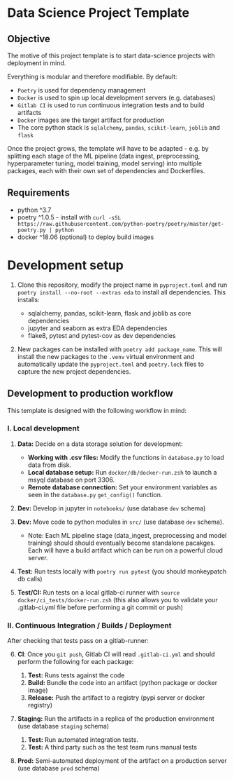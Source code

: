 # Data Science Project Template

## Objective

The motive of this project template is to start data-science projects with deployment in mind.

Everything is modular and therefore modifiable. By default:

- `Poetry` is used for dependency management
- `Docker` is used to spin up local development servers (e.g. databases)
- `Gitlab CI` is used to run continuous integration tests and to build artifacts
- `Docker` images are the target artifact for production
- The core python stack is `sqlalchemy`, `pandas`, `scikit-learn`, `joblib` and `flask`

Once the project grows, the template will have to be adapted - e.g. by splitting each stage of the ML pipeline (data ingest, preprocessing, hyperparameter tuning, model training, model serving) into multiple packages, each with their own set of dependencies and Dockerfiles.

## Requirements

- python ^3.7
- poetry ^1.0.5 - install with `curl -sSL https://raw.githubusercontent.com/python-poetry/poetry/master/get-poetry.py | python`
- docker ^18.06 (optional) to deploy build images

# Development setup

1. Clone this repository, modify the project name in `pyproject.toml` and run `poetry install --no-root --extras eda` to install all dependencies. This installs:

   - sqlalchemy, pandas, scikit-learn, flask and joblib as core dependencies
   - jupyter and seaborn as extra EDA dependencies
   - flake8, pytest and pytest-cov as dev dependencies

2. New packages can be installed with `poetry add package_name`. This will install the new packages to the `.venv` virtual environment and automatically update the `pyproject.toml` and `poetry.lock` files to capture the new project dependencies.

## Development to production workflow

This template is designed with the following workflow in mind:

### I. Local development

1. **Data:** Decide on a data storage solution for development:

   - **Working with .csv files:** Modify the functions in `database.py` to load data from disk.
   - **Local database setup:** Run `docker/db/docker-run.zsh` to launch a msyql database on port 3306.
   - **Remote database connection:** Set your environment variables as seen in the `database.py` `get_config()` function.

2. **Dev:** Develop in jupyter in `notebooks/` (use database `dev` schema)

3. **Dev:** Move code to python modules in `src/` (use database `dev` schema).
   - Note: Each ML pipeline stage (data_ingest, preprocessing and model training) should should eventually become standalone pacakges. Each will have a build artifact which can be run on a powerful cloud server.

4. **Test:** Run tests locally with `poetry run pytest` (you should monkeypatch db calls)

5. **Test/CI:** Run tests on a local gitlab-ci runner with `source docker/ci_tests/docker-run.zsh` (this also allows you to validate your .gitlab-ci.yml file before performing a git commit or push)

### II. Continuous Integration / Builds / Deployment

After checking that tests pass on a gitlab-runner:

6. **CI**: Once you `git push`, Gitlab CI will read `.gitlab-ci.yml` and should perform the following for each package:
   1. **Test:** Runs tests against the code
   2. **Build:** Bundle the code into an artifact (python package or docker image)
   3. **Release:** Push the artifact to a registry (pypi server or docker registry)

7. **Staging:** Run the artifacts in a replica of the production environment (use database `staging` schema)
   1. **Test:** Run automated integration tests.
   2. **Test:** A third party such as the test team runs manual tests

8. **Prod:** Semi-automated deployment of the artifact on a production server (use database `prod` schema)
